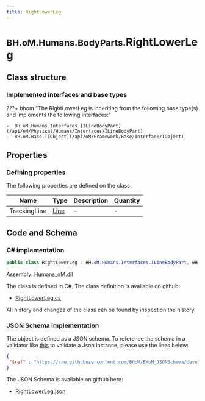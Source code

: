 ```yaml
---
title: RightLowerLeg
---
```


# <small>BH.oM.Humans.BodyParts.</small>**RightLowerLeg**



## Class structure

### Implemented interfaces and base types

???+ bhom "The RightLowerLeg is inheriting from the following base type(s) and implements the following interfaces:"

    -  BH.oM.Humans.Interfaces.[ILineBodyPart](/api/oM/Physical/Humans/Interfaces/ILineBodyPart)
    -  BH.oM.Base.[IObject](/api/oM/Framework/Base/Interface/IObject)


## Properties



### Defining properties

The following properties are defined on the class

| Name             | Type             | Description      | Quantity         |
|------------------|------------------|------------------|------------------|
| TrackingLine | [Line](/api/oM/Dimensional/Geometry/Curve/Line) | - | - |


## Code and Schema

### C# implementation

``` C# title="C#"
public class RightLowerLeg : BH.oM.Humans.Interfaces.ILineBodyPart, BH.oM.Base.IObject
```

Assembly: Humans_oM.dll

The class is defined in C#. The class definition is available on github:

- [RightLowerLeg.cs](https://github.com/BHoM/BHoM/blob/develop/Humans_oM/BodyParts\RightLowerLeg.cs)

All history and changes of the class can be found by inspection the history.
### JSON Schema implementation

The object is defined as a JSON schema. To reference the schema in a validator like [this](https://www.jsonschemavalidator.net/) to validate a Json instance, please use the lines below:

``` json title="JSON Schema"
{
 "$ref" : "https://raw.githubusercontent.com/BHoM/BHoM_JSONSchema/develop/Humans_oM/BodyParts/RightLowerLeg.json"
}
```

The JSON Schema is available on github here:

- [RightLowerLeg.json](https://github.com/BHoM/BHoM_JSONSchema/blob/develop/Humans_oM/BodyParts/RightLowerLeg.json)
